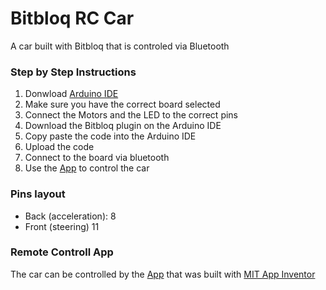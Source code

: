 # Bitbloq RC Car
A car built with Bitbloq that is controled via Bluetooth


### Step by Step Instructions
1. Donwload [Arduino IDE](https://www.arduino.cc/en/software/)
2. Make sure you have the correct board selected
3. Connect the Motors and the LED to the correct pins
4. Download the Bitbloq plugin on the Arduino IDE
5. Copy paste the code into the Arduino IDE
6. Upload the code
7. Connect to the board via bluetooth
8. Use the [App](https://gallery.appinventor.mit.edu/?galleryid=1c284dfc-ad8e-49f4-8d06-49ffb7101648) to control the car

### Pins layout
- Back (acceleration): 8
- Front (steering) 11

### Remote Controll App
The car can be controlled by the [App](https://gallery.appinventor.mit.edu/?galleryid=1c284dfc-ad8e-49f4-8d06-49ffb7101648) that was built with [MIT App Inventor](https://appinventor.mit.edu/)
